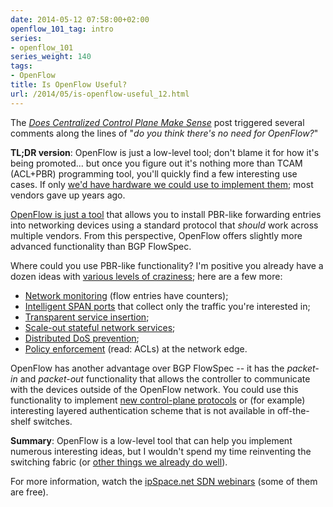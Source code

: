 ```yaml
---
date: 2014-05-12 07:58:00+02:00
openflow_101_tag: intro
series:
- openflow_101
series_weight: 140
tags:
- OpenFlow
title: Is OpenFlow Useful?
url: /2014/05/is-openflow-useful_12.html
---
```

The [*Does Centralized Control Plane Make Sense*](/2014/05/does-centralized-control-plane-make.html) post triggered several comments along the lines of "*do you think there's no need for OpenFlow?*"

**TL;DR version**: OpenFlow is just a low-level tool; don't blame it for how it's being promoted... but once you figure out it's nothing more than TCAM (ACL+PBR) programming tool, you'll quickly find a few interesting use cases. If only [we'd have hardware we could use to implement them](/2022/05/openflow-still-kicking.html); most vendors gave up years ago.
<!--more-->
[OpenFlow is just a tool](/2011/04/what-is-openflow.html) that allows you to install PBR-like forwarding entries into networking devices using a standard protocol that *should* work across multiple vendors. From this perspective, OpenFlow offers slightly more advanced functionality than BGP FlowSpec.

Where could you use PBR-like functionality? I'm positive you already have a dozen ideas with [various levels of craziness](/2013/08/temper-your-macgyver-streak.html); here are a few more:

-   [Network monitoring](http://demo.ipspace.net/get/3%20-%20Network%20Monitoring.mp4) (flow entries have counters);
-   [Intelligent SPAN ports](http://demo.ipspace.net/get/4%20-%20Tap%20Aggregation%20Networks.mp4) that collect only the traffic you're interested in;
-   [Transparent service insertion](http://demo.ipspace.net/get/5%20-%20Service%20Insertion.mp4);
-   [Scale-out stateful network services](http://demo.ipspace.net/get/6%20-%20Scale-out%20Load%20Balancing.mp4);
-   [Distributed DoS prevention](http://demo.ipspace.net/get/7%20-%20Distributed%20DoS%20Prevention.mp4);
-   [Policy enforcement](http://demo.ipspace.net/get/8%20-%20Edge%20Policy%20Enforcement.mp4) (read: ACLs) at the network edge.

OpenFlow has another advantage over BGP FlowSpec -- it has the *packet-in* and *packet-out* functionality that allows the controller to communicate with the devices outside of the OpenFlow network. You could use this functionality to implement [new control-plane protocols](/2013/06/implementing-control-plane-protocols.html) or (for example) interesting layered authentication scheme that is not available in off-the-shelf switches.

**Summary**: OpenFlow is a low-level tool that can help you implement numerous interesting ideas, but I wouldn't spend my time reinventing the switching fabric (or [other things we already do well](http://networkheresy.com/2011/11/17/is-openflowsdn-good-at-forwarding/)).

For more information, watch the [ipSpace.net SDN webinars](http://www.ipspace.net/Roadmap/SDN_and_OpenFlow_webinars) (some of them are free).

